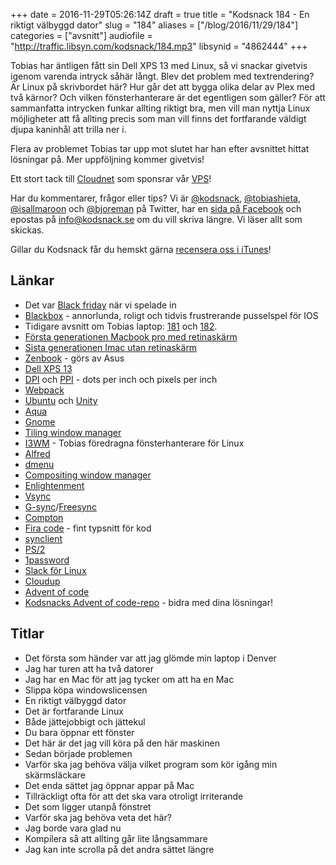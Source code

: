 +++
date = 2016-11-29T05:26:14Z
draft = true
title = "Kodsnack 184 - En riktigt välbyggd dator"
slug = "184"
aliases = ["/blog/2016/11/29/184"]
categories = ["avsnitt"]
audiofile = "http://traffic.libsyn.com/kodsnack/184.mp3"
libsynid = "4862444"
+++

Tobias har äntligen fått sin Dell XPS 13 med Linux, så vi snackar givetvis igenom varenda intryck såhär långt. Blev det problem med textrendering? Är Linux på skrivbordet här? Hur går det att bygga olika delar av Plex med två kärnor? Och vilken fönsterhanterare är det egentligen som gäller? För att sammanfatta intrycken funkar allting riktigt bra, men vill man nyttja Linux möjligheter att få allting precis som man vill finns det fortfarande väldigt djupa kaninhål att trilla ner i.

Flera av problemet Tobias tar upp mot slutet har han efter avsnittet hittat lösningar på. Mer uppföljning kommer givetvis!

Ett stort tack till [Cloudnet](http://www.cloudnet.se) som sponsrar vår [VPS](http://en.wikipedia.org/wiki/Virtual_private_server)!

Har du kommentarer, frågor eller tips? Vi är [@kodsnack](https://www.twitter.com/kodsnack), [@tobiashieta](https://www.twitter.com/tobiashieta), [@isallmaroon](https://www.twitter.com/isallmaroon) och [@bjoreman](https://www.twitter.com/bjoreman) på Twitter, har en [sida på Facebook](https://www.facebook.com/kodsnack) och epostas på [info@kodsnack.se](mailto:info@kodsnack.se) om du vill skriva längre. Vi läser allt som skickas.

Gillar du Kodsnack får du hemskt gärna [recensera oss i iTunes](http://itunes.apple.com/se/podcast/kodsnack/id561631498?l=en)!

## Länkar ##
* Det var [Black friday](https://en.wikipedia.org/wiki/Black_Friday_%28shopping%29) när vi spelade in
* [Blackbox](http://blackboxpuzzles.com/) - annorlunda, roligt och tidvis frustrerande pusselspel för IOS
* Tidigare avsnitt om Tobias laptop: [181](http://kodsnack.se/181/) och [182](http://kodsnack.se/182/).
* [Första generationen Macbook pro med retinaskärm](https://en.wikipedia.org/wiki/MacBook_Pro#Third_generation_.28Retina.29)
* [Sista generationen Imac utan retinaskärm](https://support.apple.com/kb/sp688?locale=sv_SE)
* [Zenbook](http://www.asus.com/zenbook/global/index.html) - görs av Asus
* [Dell XPS 13](http://www.theverge.com/2015/2/13/8030821/dell-xps-13-laptop-ultrabook-review)
* [DPI](https://en.wikipedia.org/wiki/Dots_per_inch) och [PPI](https://en.wikipedia.org/wiki/Pixel_density) - dots per inch och pixels per inch
* [Webpack](https://webpack.github.io/)
* [Ubuntu](https://en.wikipedia.org/wiki/Ubuntu_%28operating_system%29) och [Unity](https://en.wikipedia.org/wiki/Unity_%28user_interface%29)
* [Aqua](https://en.wikipedia.org/wiki/Aqua_%28user_interface%29)
* [Gnome](https://en.wikipedia.org/wiki/GNOME)
* [Tiling window manager](https://en.wikipedia.org/wiki/Tiling_window_manager)
* [I3WM](https://i3wm.org/) - Tobias föredragna fönsterhanterare för Linux
* [Alfred](https://www.alfredapp.com/)
* [dmenu](https://wiki.archlinux.org/index.php/dmenu)
* [Compositing window manager](https://en.wikipedia.org/wiki/Compositing_window_manager)
* [Enlightenment](https://en.wikipedia.org/wiki/Enlightenment_%28software%29)
* [Vsync](https://en.wikipedia.org/wiki/Analog_television#Vertical_synchronization)
* [G-sync](https://en.wikipedia.org/wiki/Nvidia_G-Sync)/[Freesync](https://en.wikipedia.org/wiki/FreeSync)
* [Compton](https://github.com/chjj/compton)
* [Fira code](https://github.com/tonsky/FiraCode) - fint typsnitt för kod
* [synclient](http://linuxcommand.org/man_pages/synclient1.html)
* [PS/2](https://en.wikipedia.org/wiki/PS/2_port)
* [1password](https://1password.com/)
* [Slack för Linux](https://slack.com/downloads/linux)
* [Cloudup](https://cloudup.com/)
* [Advent of code](http://www.adventofcode.com)
* [Kodsnacks Advent of code-repo](https://github.com/kodsnack/advent_of_code_2016) - bidra med dina lösningar!

## Titlar ##
* Det första som händer var att jag glömde min laptop i Denver
* Jag har turen att ha två datorer
* Jag har en Mac för att jag tycker om att ha en Mac
* Slippa köpa windowslicensen
* En riktigt välbyggd dator
* Det är fortfarande Linux
* Både jättejobbigt och jättekul
* Du bara öppnar ett fönster
* Det här är det jag vill köra på den här maskinen
* Sedan började problemen
* Varför ska jag behöva välja vilket program som kör igång min skärmsläckare
* Det enda sättet jag öppnar appar på Mac
* Tillräckligt ofta för att det ska vara otroligt irriterande
* Det som ligger utanpå fönstret
* Varför ska jag behöva veta det här?
* Jag borde vara glad nu
* Kompilera så att allting går lite långsammare
* Jag kan inte scrolla på det andra sättet längre